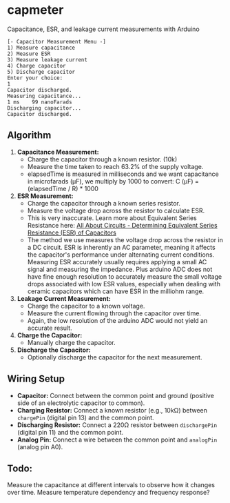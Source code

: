 # capmeter
Capacitance, ESR, and leakage current measurements with Arduino

```
[- Capacitor Measurement Menu -]
1) Measure capacitance
2) Measure ESR
3) Measure leakage current
4) Charge capacitor
5) Discharge capacitor
Enter your choice: 
1
Capacitor discharged.
Measuring capacitance...
1 ms    99 nanoFarads
Discharging capacitor...
Capacitor discharged.
```

## Algorithm
1. **Capacitance Measurement:**
   - Charge the capacitor through a known resistor. (10k)
   - Measure the time taken to reach 63.2% of the supply voltage.
   - elapsedTime is measured in milliseconds and we want capacitance in microfarads (µF), we multiply by 1000 to convert:
      C (µF) = (elapsedTime / R) * 1000
2. **ESR Measurement:**
   - Charge the capacitor through a known series resistor.
   - Measure the voltage drop across the resistor to calculate ESR.
   - This is very inaccurate. Learn more about Equivalent Series Resistance here: [All About Circuits - Determining Equivalent Series Resistance (ESR) of Capacitors](https://www.allaboutcircuits.com/technical-articles/determining-equivalent-series-resistance-esr-of-capacitors/)
   - The method we use measures the voltage drop across the resistor in a DC circuit. ESR is inherently an AC parameter, meaning it affects the capacitor's performance under alternating current conditions. Measuring ESR accurately usually requires applying a small AC signal and measuring the impedance. Plus arduino ADC does not have fine enough resolution to accurately measure the small voltage drops associated with low ESR values, especially when dealing with ceramic capacitors which can have ESR in the milliohm range.
3. **Leakage Current Measurement:**
   - Charge the capacitor to a known voltage.
   - Measure the current flowing through the capacitor over time.
   - Again, the low resolution of the arduino ADC would not yield an accurate result.
4. **Charge the Capacitor:**
   - Manually charge the capacitor.
5. **Discharge the Capacitor:**
   - Optionally discharge the capacitor for the next measurement.

## Wiring Setup
- **Capacitor:** Connect between the common point and ground (positive side of an electrolytic capacitor to common).
- **Charging Resistor:** Connect a known resistor (e.g., 10kΩ) between `chargePin` (digital pin 13) and the common point.
- **Discharging Resistor:** Connect a 220Ω resistor between `dischargePin` (digital pin 11) and the common point.
- **Analog Pin:** Connect a wire between the common point and `analogPin` (analog pin A0).

## Todo:
 Measure the capacitance at different intervals to observe how it changes over time.
 Measure temperature dependency and frequency response?
